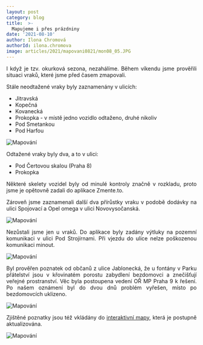 ```yaml
---
layout: post
category: blog
title:  >-
  Mapujeme i přes prázdniny
date: '2021-08-10'
author: Ilona Chromová
authorId: ilona.chromova
image: articles/2021/mapovani0821/mon08_05.JPG
---
```

<p style='text-align: justify;'>
I když je tzv. okurková sezona, nezahálíme. Během víkendu jsme prověřili situaci vraků, které jsme před časem zmapovali.
</p><p style='text-align: justify;'>
Stále neodtažené vraky byly zaznamenány v ulicích:
</p><p style='text-align: justify;'>
<ul>
<li>Jitravská</li>
<li>Kopečná</li>
<li>Kovanecká</li>
<li>Prokopka - v místě jedno vozidlo odtaženo, druhé nikoliv</li>
<li>Pod Smetankou</li>
<li>Pod Harfou</li>
</ul>
</p><p style='text-align: justify;'>
<img src="https://praha9.pirati.cz/assets/img/articles/2021/mapovani0821/mon08_08.JPG" alt="Mapování">
</p><p style='text-align: justify;'>
Odtažené vraky byly dva, a to v ulici:
</p><p style='text-align: justify;'>
<ul>
<li>Pod Čertovou skalou (Praha 8)</li>
<li>Prokopka</li>
</ul>
</p><p style='text-align: justify;'>
Některé skelety vozidel byly od minulé kontroly značně v rozkladu, proto jsme je opětovně zadali do aplikace Zmente.to.
</p><p style='text-align: justify;'>
Zároveň jsme zaznamenali další dva přírůstky vraku v podobě dodávky na ulici Spojovací a Opel omega v ulici Novovysočanská. 
</p><p style='text-align: justify;'>
<img src="https://praha9.pirati.cz/assets/img/articles/2021/mapovani0821/mon08_04.JPG" alt="Mapování">
</p><p style='text-align: justify;'>
Nezůstali jsme jen u vraků. Do aplikace byly zadány výtluky na pozemní komunikaci v ulici Pod Strojírnami. Při vjezdu do ulice nelze poškozenou komunikaci minout.
</p><p style='text-align: justify;'>
<img src="https://praha9.pirati.cz/assets/img/articles/2021/mapovani0821/mon08_03.JPG" alt="Mapování">
</p><p style='text-align: justify;'>
Byl prověřen poznatek od občanů z ulice Jablonecká, že u fontány v Parku přátelství jsou v křovinatém porostu zabydlení bezdomovci a znečišťují veřejné prostranství. Věc byla postoupena vedení OŘ MP Praha 9 k řešení. Po našem oznámení byl do dvou dnů problém vyřešen, místo po bezdomovcích uklizeno.
</p><p style='text-align: justify;'>
<img src="https://praha9.pirati.cz/assets/img/articles/2021/mapovani0821/mon08_12.jpg" alt="Mapování">
</p><p style='text-align: justify;'>
Zjištěné poznatky jsou též vkládány do <a href="https://www.mapotic.com/piratska-praha-9/" target="_blank">interaktivní mapy</a>, která je postupně aktualizována.
</p><p style='text-align: justify;'>
<img src="https://praha9.pirati.cz/assets/img/articles/2021/mapovani0821/mon08_06.JPG" alt="Mapování">
</p>
